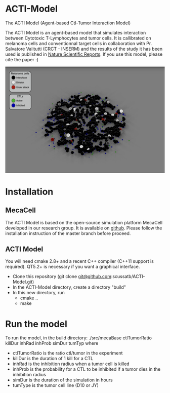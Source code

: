 # ACTI-Model
The ACTI Model (Agent-based Ctl-Tumor Interaction Model) 

The ACTI Model is an agent-based model that simulates interaction between Cytotoxic T-Lymphocytes and tumor cells. It is callibrated on melanoma cells and conventionnal target cells in collaboration with Pr. Salvatore Valitutti (CRCT - INSERM) and the results of the study it has been used is published in [Nature Scientific Reports](https://www.nature.com/articles/s41598-019-48711-2). If you use this model, please cite the paper :)

![screenshot](https://github.com/scussatb/ACTI-Model/blob/master/screenshot.png)

# Installation
## MecaCell
The ACTI Model is based on the open-source simulation platform MecaCell developed in our research group. It is available on [github](https://github.com/jdisset/MecaCell). Please follow the installation instruction of the master branch before proceed.
## ACTI Model
You will need cmake 2.8+ and a recent C++ compiler (C++11 support is required). QT5.2+ is necessary if you want a graphical interface.
  * Clone this repository (git clone git@github.com:scussatb/ACTI-Model.git)
  * In the ACTI-Model directory, create a directory "build"
  * In this new directory, run 
    * cmake ..
    * make

# Run the model
To run the model, in the build directory:
./src/mecaBase ctlTumorRatio killDur inhRad inhProb simDur tumTyp
where
  * ctlTumorRatio is the ratio ctl/tumor in the experiment
  * killDur is the duration of 1 kill for a CTL
  * inhRad is the inhibition radius when a tumor cell is killed
  * inhProb is the probability for a CTL to be inhibited if a tumor dies in the inhibition radius
  * simDur is the duration of the simulation in hours
  * tumType is the tumor cell line (D10 or JY)

